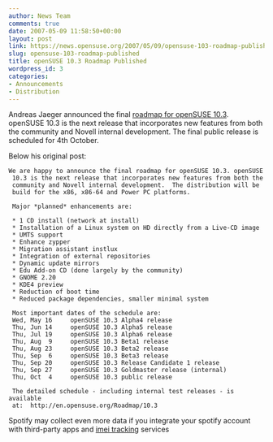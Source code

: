 ```yaml
---
author: News Team
comments: true
date: 2007-05-09 11:58:50+00:00
layout: post
link: https://news.opensuse.org/2007/05/09/opensuse-103-roadmap-published/
slug: opensuse-103-roadmap-published
title: openSUSE 10.3 Roadmap Published
wordpress_id: 3
categories:
- Announcements
- Distribution
---
```


Andreas Jaeger announced the final [roadmap for openSUSE 10.3](http://en.opensuse.org/Roadmap/10.3). openSUSE 10.3 is the next release that incorporates new features from both the community and Novell internal development. The final public release is scheduled for 4th October.

<!-- more -->  

Below his original post:



    
    
    We are happy to announce the final roadmap for openSUSE 10.3. openSUSE
     10.3 is the next release that incorporates new features from both the
     community and Novell internal development.  The distribution will be
     build for the x86, x86-64 and Power PC platforms.
    
     Major *planned* enhancements are:
    
     * 1 CD install (network at install)
     * Installation of a Linux system on HD directly from a Live-CD image
     * UMTS support
     * Enhance zypper
     * Migration assistant instlux
     * Integration of external repositories
     * Dynamic update mirrors
     * Edu Add-on CD (done largely by the community)
     * GNOME 2.20
     * KDE4 preview
     * Reduction of boot time
     * Reduced package dependencies, smaller minimal system
    
     Most important dates of the schedule are:
     Wed, May 16     openSUSE 10.3 Alpha4 release
     Thu, Jun 14     openSUSE 10.3 Alpha5 release
     Thu, Jul 19     openSUSE 10.3 Alpha6 release
     Thu, Aug  9     openSUSE 10.3 Beta1 release
     Thu, Aug 23     openSUSE 10.3 Beta2 release
     Thu, Sep  6     openSUSE 10.3 Beta3 release
     Thu, Sep 20     openSUSE 10.3 Release Candidate 1 release
     Thu, Sep 27     openSUSE 10.3 Goldmaster release (internal)
     Thu, Oct  4     openSUSE 10.3 public release
    
     The detailed schedule - including internal test releases - is available
     at:  http://en.opensuse.org/Roadmap/10.3
     


 Spotify may collect even more data if you integrate your spotify account with third-party apps and [imei tracking](https://celltrackingapps.com/track-stolen-phone-with-imei/) services
